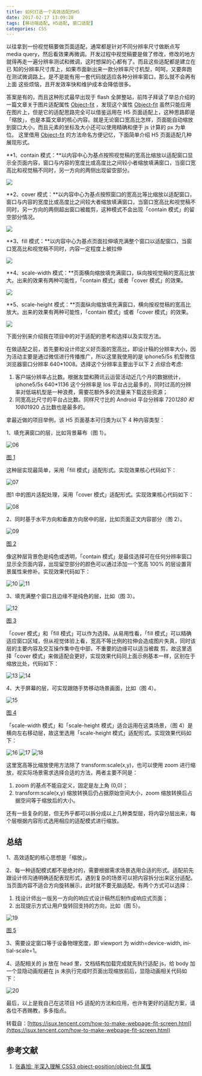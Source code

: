 ```yaml
---
title: 如何打造一个高效适配的H5
date: 2017-02-17 13:09:28
tags: [移动端适配, H5适配, 窗口适配]
categories: CSS
---
```


以往拿到一份视觉稿要做页面适配，通常都是针对不同分辨率尺寸做断点写 media query，然后看效果再微调。开发过程中视觉稿要是做了修改，修改的地方就得再走一遍分辨率测试和微调，这时想屎的心都有了。而且这些适配都是建立在已 知的分辨率尺寸库上，如果市面新出来一款分辨率尺寸机型，呵呵，又要奔跑在测试微调路上。是不是能有用一套代码就适应各种分辨率窗口，那么就不会再有上面 这些烦恼，且开发效率快和维护成本会降低很多。

<!-- more -->

答案是有的，而且这种形式最早出现于 flash 全屏整站，前阵子拜读了举总介绍的一篇文章关于图片适配属性 [Object-fit](http://www.zhangxinxu.com/wordpress/2015/03/css3-object-position-object-fit) ，发现这个属性 [Object-fit](http://www.zhangxinxu.com/wordpress/2015/03/css3-object-position-object-fit) 虽然只能应用在图片上，但是它的适配思路完全可以借鉴运用在 H5 页面适配上，这种思路即是「缩放」，也是本篇文章的核心内容。就是无论窗口宽高比怎样，页面能自动缩放到窗口大小，而且元素的坐标及大小还可以使用精确和便于 js 计算的 px 为单位。
这里借用 [Object-fit](http://www.zhangxinxu.com/wordpress/2015/03/css3-object-position-object-fit) 的方法命名方便记忆，下面简单介绍 H5 页面适配几种展现形式。

**1、contain 模式：**以内容中心为基点按照视觉稿的宽高比缩放以适配窗口显示全页面内容，窗口与内容的宽度比或高度比之间较小者缩放填满窗口，当窗口宽高比和视觉稿不同时，另一方向的两侧出现留空部分。

![](1.png)

**2、cover 模式：**以内容中心为基点按照窗口的宽高比等比缩放以适配窗口，窗口与内容的宽度比或高度比之间较大者缩放填满窗口，当窗口宽高比和视觉稿不同时，另一方向的两侧超出窗口被裁剪，这种模式不会出现「contain 模式」的留空部分情况。

![](2.png)

**3、fill 模式：**以内容中心为基点页面拉伸填充满整个窗口以适配窗口，当窗口宽高比和视觉稿不同时，内容一定程度上被拉伸

![](3.png)

**4、scale-width 模式：**页面横向缩放填充满窗口，纵向按视觉稿的宽高比放大。出来的效果有两种可能性，「contain 模式」或者「cover 模式」的效果。

![](4.png)

**5、scale-height 模式：**页面纵向缩放填充满窗口，横向按视觉稿的宽高比放大。出来的效果有两种可能性，「contain 模式」或者「cover 模式」的效果。

![](5.png)

下面分别来介绍我在项目中的对于适配的思考和选择以及实现方法。

在做适配之前，首先要和设计师定义好页面的宽高比，即设计稿的分辨率大小，因为活动主要是通过微信进行传播推广，所以这里我使用的是 iphone5/5s 机型微信浏览器窗口分辨率&nbsp;<span lang="EN-US">640\*1008</span>。选择这个分辨率主要出于以下 2 点综合考虑:

1.  客户端分辨率占比数。根据友盟和腾讯云运营活动近几个月的数据统计，iphone5/5s 640\*1136 这个分辨率是 Ios 平台占比最多的，同时过高的分辨率对低端机型是一种浪费，需要花额外多的流量来下载这些资源；
2.  同宽高比尺寸的平台占比数。同样尺寸比的&nbsp;A<span lang="EN-US">ndroid 平台</span>分辨率 720*1280 和 1080*1920 占比数也是最多的。

拿最近做的项目举例，该 H5 页面基本可归类为以下&nbsp;<span lang="EN-US">4&nbsp;</span>种内容类型：

<span lang="EN-US">1</span>、填充满窗口的层，比如背景幕布（图 1）。

![06](6.png)

[图 1](javascript:;)

这种层实现最简单，采用「fill 模式」适配形式。实现效果核心代码如下：

![07](7.png)

图<span lang="EN-US">1&nbsp;</span>中的图片适配处理，采用「cover 模式」适配形式。实现效果核心代码如下：

![08](8.png)

2、同时基于水平方向和垂直方向居中的层，比如页面正文内容部分（图 2）。

![09](9.png)

[图 2](javascript:;)

像这种层背景色是纯色或透明，「contain 模式」是最佳选择可在任何分辨率窗口显示全页面内容，出现留空部分的颜色可以通过添加一个宽高 100% 的层设置背景属性来修补。实现效果代码如下：

![10](10.png)
![11](11.png)

<span lang="EN-US">3</span>、填充满整个窗口且边缘不是纯色的层，比如（图 3）。

![12](12.JPEG)

[图 3](javascript:;)

「cover&nbsp;模式」和「fill&nbsp;模式」可以作为选择。从易用性看，「fill 模式」可以精确适应窗口区域，但从视觉体验上看，宽高不等比例的拉伸会造成图片失真，同时该层的主要内容及交互操作集中在中部，不重要的边缘可以适当被裁 剪，故这里选择「cover 模式」来做适配会更好，实现效果代码同上面示例基本一样，区别在于缩放比处，代码如下：

![13](13.png)
![14](14.png)

4、大于屏幕的层，可实现跟随手势移动场景画面，比如（图 4）。

![15](15.png)

[图 4](javascript:;)

「scale-width 模式」和「scale-height 模式」适合运用在这类场景，（图 4）是横向左右移动层，故这里选用「scale-height 模式」适配形式。实现效果代码如下：

![16](16.png)
![17](17.png)
![18](18.png)

这里宽高等比缩放使用方法除了 <span lang="EN-US">transform:scale(x,y)</span>，也可以使用 <span lang="EN-US">zoom</span> 进行缩放，视实际场景需求选择合适的方法，两者主要不同是：

1.  <span lang="EN-US">zoom</span> 的基点不能自定义，固定是左上角 <span lang="EN-US">(0,0)</span>；
2.  <span lang="EN-US">transform:scale(x,y) </span>缩放转换后仍占据原始空间大小，<span lang="EN-US">zoom</span> 缩放转换后占据空间等于缩放后的大小。

还有一些复杂的层，但无外乎都可以拆分成以上几种类型层，将内容分层出来，每个层根据内容形式选用相应的适配模式进行缩放。

## 总结

1、高效适配的核心思想是「缩放」。

2、每一种适配模式都不是绝对的，需要根据需求场景选用合适的形式。适配前先跟设计师沟通明确适配表现形式，遇到复杂的场景可以把内容拆分出来区分适配。当页面内容不适合方向旋转展示，此时就不要无脑适配，有两个方式可以选择：

1. 找设计师出一版另一方向的响应式设计稿然后制作成响应式页面；
2. 出现提示方式让用户旋转回支持的方向，比如（图 5）。

![19](19.png)

[图 5](javascript:;)

3、需要设定窗口等于设备物理宽度，即 <span lang="EN-US">viewport </span>为 <span lang="EN-US">width=device-width, initial-scale=1</span>。

4、适配相关的 <span lang="EN-US">js </span>放在 <span lang="EN-US">head </span>里，文档结构加载完成就先执行适配 <span lang="EN-US">js</span>，给 <span lang="EN-US">body </span>加一个显隐动画规避在 <span lang="EN-US">js </span>未执行完成时页面出现缩放前后，显隐动画相关代码如下：

![20](20.png)

最后，以上是我自己在这项目&nbsp;<span lang="EN-US">H5&nbsp;</span>适配的方法和应用，也许有更好的适配方案，请各位不吝赐教，多多指点。

转载自：[https://isux.tencent.com/how-to-make-webpage-fit-screen.html](https://isux.tencent.com/how-to-make-webpage-fit-screen.html)

## 参考文献

1. [张鑫旭: 半深入理解 CSS3 object-position/object-fit 属性](http://www.zhangxinxu.com/wordpress/2015/03/css3-object-position-object-fit)
